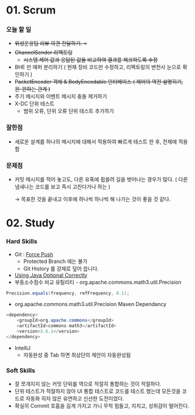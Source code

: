# 01. Scrum

### 오늘 할 일

- ~~위성운용팀 리뷰 의견 전달하기. ⭐~~
- ~~ChannelSender 리팩토링~~
    - ~~시스템 제어 값과 응답된 값을 비교하여 결과를 체크하도록 수정~~
- BHE 만 매퍼 분리하기 ( 현재 장비 코드만 수정하고, 리팩토링의 변천사 눈으로 확인하기 )
- ~~PacketEncoder 객체 & BodyEncodable 인터페이스 ( 제어의 역전 설명히기, 윈-윈하는 관계 )~~
- 주기 메시지와 이벤트 메시지 충돌 제거하기
- X-DC 단위 테스트
    - 범위 오류, 단위 오류 단위 테스트 추가하기

### 잘한점

- 새로운 설계를 하나의 메시지에 대해서 적용하여 빠르게 테스트 한 후, 전체에 적용함

### 문제점

- 커밋 메시지를 적어 놓고도, 다른 유혹에 휩쓸려 길을 벗어나는 경우가 많다. ( 다른 냄새나는 코드를 보고 즉시 고친다거나 하는 )
    
    → 목표한 것을 끝내고 이후에 하나씩 하나씩 해 나가는 것이 좋을 것 같다. 
    

# 02. Study

### Hard Skills

- Git : [Force Push](https://stackoverflow.com/questions/60683199/git-force-push-with-intellij-ide)
    - Protected Branch 에는 불가
    - Git History 를 강제로 덮어 씁니다.
- [Using Java Optional Correctly](dariawan.com/tutorials/java/using-java-optional-correctly/)
- 부동소수점수 비교 유틸리티 - org.apache.commons.math3.util.Precision

```java
Precision.equals(frequency, refFrequency, 0.1);
```

- org.apache.commons.math3.util.Precision Maven Dependancy

```java
<dependency>
    <groupId>org.apache.commons</groupId>
    <artifactId>commons-math3</artifactId>
    <version>3.6.1</version>
</dependency>
```

- IntelliJ
    - 자동완성 중 Tab 하면 최상단의 제안이 자동완성됨

### Soft Skills

- 잘 쪼개지지 않는 커밋 단위를 역으로 적절히 통합하는 것이 적절하다.
- 단위 테스트가 적절하지 않아 UI 통합 테스트로 코드를 테스트 했는데 모든것을 코드로 자동화 히자 않은 유연하고 신선한 도전이었다.
- 확실히 Commit 호흡을 길게 가지고 가니 무척 힘들고, 지치고, 성취감이 떨어진다.
